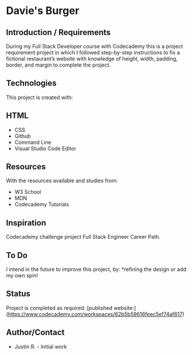 # Davie's Burger

## Introduction / Requirements
During my Full Stack Developer course with Codecademy this is a project requirement project in which I followed step-by-step instructions to fix a fictional restaurant’s website with knowledge of height, width, padding, border, and margin to complete the project.


## Technologies
This project is created with:

## HTML
* CSS
* Github
* Command Line
* Visual Studio Code Editor

## Resources
With the resources available and studies from:
* W3 School
* MDN
* Codecademy Tutorials

## Inspiration
Codecademy challenge project Full Stack Engineer Career Path.

## To Do
I intend in the future to improve this project, by:
*refining the design or add my own spin!

## Status
Project is completed as required. [published website:] (https://www.codecademy.com/workspaces/62b5b59616feec5ef74af617)

## Author/Contact
* Justin R. - Initial work
